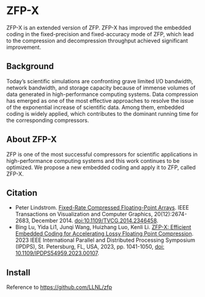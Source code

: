# ZFP-X
ZFP-X is an extended version of ZFP. ZFP-X has improved the embedded coding in the fixed-precision and fixed-accuracy mode of ZFP, which lead to the compression and decompression throughput achieved significant improvement.

## Background
Today’s scientific simulations are confronting grave limited I/O bandwidth, network bandwidth, and storage capacity because of immense volumes of data generated in high-performance computing systems. Data compression has emerged as one of the most effective approaches to resolve the issue of the exponential increase of scientific data. Among them, embedded coding is widely applied, which contributes to the dominant running time for the corresponding compressors.

## About ZFP-X
ZFP is one of the most successful compressors for scientific applications in high-performance computing systems and this work continues to be optimized. We propose a new embedded coding and apply it to ZFP, called ZFP-X. 

## Citation
* Peter Lindstrom.
[Fixed-Rate Compressed Floating-Point Arrays](https://www.researchgate.net/publication/264417607_Fixed-Rate_Compressed_Floating-Point_Arrays).
IEEE Transactions on Visualization and Computer Graphics, 20(12):2674-2683, December 2014.
[doi:10.1109/TVCG.2014.2346458](http://doi.org/10.1109/TVCG.2014.2346458).
* Bing Lu, Yida Li1, Junqi Wang, Huizhang Luo, Kenli Li.
[ZFP-X: Efficient Embedded Coding for Accelerating Lossy Floating Point Compression](https://ieeexplore.ieee.org/abstract/document/10177402). 2023 IEEE International Parallel and Distributed Processing Symposium (IPDPS), St. Petersburg, FL, USA, 2023, pp. 1041-1050, [doi: 10.1109/IPDPS54959.2023.00107](https://doi.org/10.1109/IPDPS54959.2023.00107).

## Install
Reference to https://github.com/LLNL/zfp
